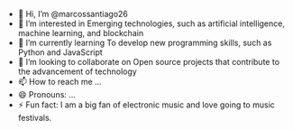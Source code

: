 - 👋 Hi, I’m @marcossantiago26
- 👀 I’m interested in Emerging technologies, such as artificial intelligence, machine learning, and blockchain
- 🌱 I’m currently learning To develop new programming skills, such as Python and JavaScript
- 💞️ I’m looking to collaborate on Open source projects that contribute to the advancement of technology
- 📫 How to reach me ...
- 😄 Pronouns: ...
- ⚡ Fun fact: I am a big fan of electronic music and love going to music festivals.

<!---
marcossantiago26/marcossantiago26 is a ✨ special ✨ repository because its `README.md` (this file) appears on your GitHub profile.
You can click the Preview link to take a look at your changes.
--->
